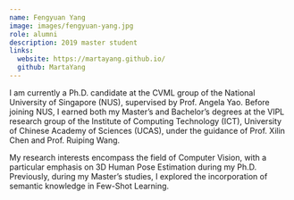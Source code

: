 ```yaml
---
name: Fengyuan Yang
image: images/fengyuan-yang.jpg
role: alumni
description: 2019 master student
links:
  website: https://martayang.github.io/
  github: MartaYang
---
```


I am currently a Ph.D. candidate at the CVML group of the National University of Singapore (NUS), supervised by Prof. Angela Yao. Before joining NUS, I earned both my Master’s and Bachelor’s degrees at the VIPL research group of the Institute of Computing Technology (ICT), University of Chinese Academy of Sciences (UCAS), under the guidance of Prof. Xilin Chen and Prof. Ruiping Wang.

My research interests encompass the field of Computer Vision, with a particular emphasis on 3D Human Pose Estimation during my Ph.D. Previously, during my Master’s studies, I explored the incorporation of semantic knowledge in Few-Shot Learning.
